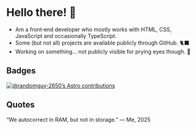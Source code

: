 # Hello there! 👋

- Am a front‐end developer who mostly works with HTML, CSS, JavaScript and occasionally TypeScript. 
- Some (but not all) projects are available publicly through GitHub. 🐈‍⬛
- Working on something… not publicly visible for prying eyes though. 👀

## Badges

[![@randomguy-2650’s Astro contributions](https://astro.badg.es/v2/contributor/randomguy-2650.svg)](https://astro.badg.es/contributor/randomguy-2650/)

## Quotes

“We autocorrect in RAM, but not in storage.” — Me, 2025

<!--
A possibly useful comment?

**randomguy-2650/randomguy-2650** is a ✨ _special_ ✨ repository because its `README.md` (this file) appears on your GitHub profile.

Here are some ideas to get you started:

- 🔭 I’m currently working on ...
- 🌱 I’m currently learning ...
- 👯 I’m looking to collaborate on ...
- 🤔 I’m looking for help with ...
- 💬 Ask me about ...
- 📫 How to reach me: This is basically a lack of privacy.
- 😄 Pronouns: ...
- ⚡ Fun fact: ...
-->
